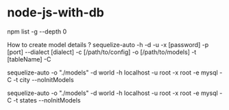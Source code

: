 # node-js-with-db

npm list -g --depth 0

How to create model details ?
sequelize-auto -h <host> -d <database> -u <user> -x [password] -p [port]  --dialect [dialect] -c [/path/to/config] -o [/path/to/models] -t [tableName] -C

sequelize-auto -o "./models" -d world -h localhost -u root -x root -e mysql -C -t city --noInitModels

sequelize-auto -o "./models" -d world -h localhost -u root -x root -e mysql -C -t states --noInitModels


